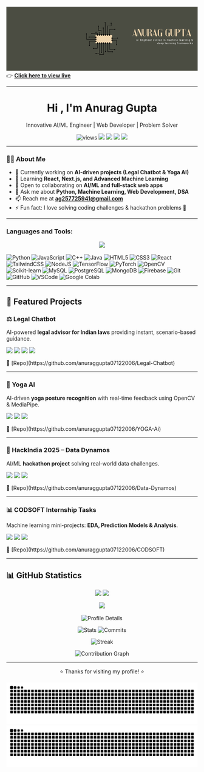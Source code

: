 
[![Anurag Gupta Banner](https://raw.githubusercontent.com/anuraggupta07122006/portfolio/main/assets/banner.png)](https://anuraggupta07122006.github.io/portfolio/)
👉 **[Click here to view live](https://anuraggupta07122006.github.io/portfolio/)**  

---


<h1 align="center">Hi , I'm Anurag Gupta</h1>
<p align="center">Innovative AI/ML Engineer | Web Developer | Problem Solver</p>

<p align="center">
  <img src="https://komarev.com/ghpvc/?username=anuraggupta07122006&label=Profile%20views" alt="views" />
  <a href="mailto:ag257725941@gmail.com"><img src="https://img.shields.io/badge/Email-ag257725941@gmail.com-informational?logo=gmail"></a>
  <a href="https://www.linkedin.com/in/anurag-gupta"><img src="https://img.shields.io/badge/LinkedIn-Connect-blue?logo=linkedin"></a>
  <a href="https://leetcode.com/your_leetcode_username/"><img src="https://img.shields.io/badge/LeetCode-Profile-orange?logo=leetcode"></a>
  <a href="https://www.hackerrank.com/your_hackerrank_username"><img src="https://img.shields.io/badge/HackerRank-Profile-success?logo=hackerrank"></a>
</p>

---

### 🙋‍♂️ About Me
- 🔭 Currently working on **AI-driven projects (Legal Chatbot & Yoga AI)**  
- 🌱 Learning **React, Next.js, and Advanced Machine Learning**  
- 👯 Open to collaborating on **AI/ML and full-stack web apps**  
- 💬 Ask me about **Python, Machine Learning, Web Development, DSA**  
- 📫 Reach me at **ag257725941@gmail.com**  
- ⚡ Fun fact: I love solving coding challenges & hackathon problems 🚀  

---
### Languages and Tools:

<p align="center">
  <img src="https://skillicons.dev/icons?i=python,js,html,css,react,next,tailwind,nodejs,express,mysql,mongodb,java,cpp,git,github,vscode,postman,figma&perline=10" />
</p>


![Python](https://img.shields.io/badge/-Python-3776AB?style=flat&logo=python&logoColor=white) 
![JavaScript](https://img.shields.io/badge/-JavaScript-F7DF1E?style=flat&logo=javascript&logoColor=black) 
![C++](https://img.shields.io/badge/-C++-00599C?style=flat&logo=cplusplus&logoColor=white) 
![Java](https://img.shields.io/badge/-Java-007396?style=flat&logo=java&logoColor=white) 
![HTML5](https://img.shields.io/badge/-HTML5-E34F26?style=flat&logo=html5&logoColor=white) 
![CSS3](https://img.shields.io/badge/-CSS3-1572B6?style=flat&logo=css3&logoColor=white) 
![React](https://img.shields.io/badge/-React-61DAFB?style=flat&logo=react&logoColor=black) 
![TailwindCSS](https://img.shields.io/badge/-TailwindCSS-38B2AC?style=flat&logo=tailwindcss&logoColor=white) 
![NodeJS](https://img.shields.io/badge/-Node.js-339933?style=flat&logo=nodedotjs&logoColor=white) 
![TensorFlow](https://img.shields.io/badge/-TensorFlow-FF6F00?style=flat&logo=tensorflow&logoColor=white) 
![PyTorch](https://img.shields.io/badge/-PyTorch-EE4C2C?style=flat&logo=pytorch&logoColor=white) 
![OpenCV](https://img.shields.io/badge/-OpenCV-5C3EE8?style=flat&logo=opencv&logoColor=white) 
![Scikit-learn](https://img.shields.io/badge/-Scikit--learn-F7931E?style=flat&logo=scikitlearn&logoColor=white) 
![MySQL](https://img.shields.io/badge/-MySQL-4479A1?style=flat&logo=mysql&logoColor=white) 
![PostgreSQL](https://img.shields.io/badge/-PostgreSQL-4169E1?style=flat&logo=postgresql&logoColor=white) 
![MongoDB](https://img.shields.io/badge/-MongoDB-47A248?style=flat&logo=mongodb&logoColor=white) 
![Firebase](https://img.shields.io/badge/-Firebase-FFCA28?style=flat&logo=firebase&logoColor=black) 
![Git](https://img.shields.io/badge/-Git-F05032?style=flat&logo=git&logoColor=white) 
![GitHub](https://img.shields.io/badge/-GitHub-181717?style=flat&logo=github&logoColor=white) 
![VSCode](https://img.shields.io/badge/-VS%20Code-007ACC?style=flat&logo=visualstudiocode&logoColor=white) 
![Google Colab](https://img.shields.io/badge/-Colab-F9AB00?style=flat&logo=googlecolab&logoColor=black) 

---

## 🚀 Featured Projects

### ⚖️ Legal Chatbot
AI-powered **legal advisor for Indian laws** providing instant, scenario-based guidance.  
<p>
  <img src="https://img.shields.io/badge/Python-blue?logo=python" />
  <img src="https://img.shields.io/badge/Flask-black?logo=flask" />
  <img src="https://img.shields.io/badge/Firestore-FFA611?logo=firebase" />
  <img src="https://img.shields.io/badge/NLP-8A2BE2" />
</p>
🔗 [Repo](https://github.com/anuraggupta07122006/Legal-Chatbot)

---

### 🧘 Yoga AI
AI-driven **yoga posture recognition** with real-time feedback using OpenCV & MediaPipe.  
<p>
  <img src="https://img.shields.io/badge/Python-blue?logo=python" />
  <img src="https://img.shields.io/badge/OpenCV-5C3EE8?logo=opencv" />
  <img src="https://img.shields.io/badge/MediaPipe-FF6F00" />
</p>
🔗 [Repo](https://github.com/anuraggupta07122006/YOGA-Ai)

---

### 🚀 HackIndia 2025 – Data Dynamos
AI/ML **hackathon project** solving real-world data challenges.  
<p>
  <img src="https://img.shields.io/badge/Python-blue?logo=python" />
  <img src="https://img.shields.io/badge/Machine%20Learning-orange" />
  <img src="https://img.shields.io/badge/Hackathon-red" />
</p>
🔗 [Repo](https://github.com/anuraggupta07122006/Data-Dynamos)

---

### 📊 CODSOFT Internship Tasks
Machine learning mini-projects: **EDA, Prediction Models & Analysis**.  
<p>
  <img src="https://img.shields.io/badge/Python-blue?logo=python" />
  <img src="https://img.shields.io/badge/EDA-green" />
  <img src="https://img.shields.io/badge/ML-yellow" />
</p>
🔗 [Repo](https://github.com/anuraggupta07122006/CODSOFT)


---

## 📊 GitHub Statistics  
<p align="center">
  <img src="https://github-readme-stats.vercel.app/api?username=anuraggupta07122006&show_icons=true&theme=transparent" height="160" />
  <img src="https://github-readme-streak-stats.herokuapp.com?user=anuraggupta07122006&theme=transparent" height="160" />
</p>
<p align="center">
  <img src="https://github-readme-stats.vercel.app/api/top-langs/?username=anuraggupta07122006&layout=compact&langs_count=8&theme=transparent" height="160" />
</p>

<p align="center">
  <!-- Profile Info Card -->
  <img src="https://github-profile-summary-cards.vercel.app/api/cards/profile-details?username=anuraggupta07122006&theme=tokyonight" alt="Profile Details" />
</p>

<p align="center">
  <!-- Stats + Productive Time -->
  <img src="https://github-profile-summary-cards.vercel.app/api/cards/stats?username=anuraggupta07122006&theme=tokyonight" alt="Stats" />
  <img src="https://github-profile-summary-cards.vercel.app/api/cards/productive-time?username=anuraggupta07122006&theme=tokyonight&utcOffset=5.5" alt="Commits" />
</p>

<p align="center">
  <!-- Streak -->
  <img src="https://github-readme-streak-stats.herokuapp.com?user=anuraggupta07122006&theme=tokyonight&date_format=M%20j%5B%2C%20Y%5D" alt="Streak" />
</p>

<p align="center">
  <!-- Contribution Graph -->
  <img src="https://github-readme-activity-graph.vercel.app/graph?username=anuraggupta07122006&theme=tokyo-night" alt="Contribution Graph" />
</p>

---

<p align="center">⭐ Thanks for visiting my profile! ⭐</p>

<!-- Snake animation -->
<p align="center">
  <!-- Light mode -->
  <img src="https://raw.githubusercontent.com/anuraggupta07122006/anuraggupta07122006/output/github-contribution-grid-snake.svg#gh-light-mode-only" alt="snake light"/>
  
  <!-- Dark mode -->
  <img src="https://raw.githubusercontent.com/anuraggupta07122006/anuraggupta07122006/output/github-contribution-grid-snake-dark.svg#gh-dark-mode-only" alt="snake dark"/>
</p>

